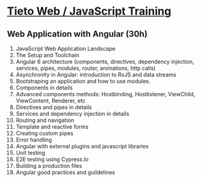 # [Tieto Web / JavaScript Training](../../readme.md)

## Web Application with Angular (30h)

1. JavaScript Web Application Landscape
1. The Setup and Toolchain
1. Angular 6 architecture (components, directives, dependency injection, services, pipes, modules, router, animations, http calls)
1. Asynchronity in Angular: introduction to RxJS and data streams
1. Bootstraping an application and how to use modules.
1. Components in details
1. Advanced components methods: Hostbinding, Hostlistener, ViewChild, ViewContent, Renderer, etc
1. Directives and pipes in details
1. Services and dependency injection in details
1. Routing and navigation
1. Template and reactive forms
1. Creating custom pipes
1. Error handling
1. Angular with external plugins and javascript libraries
1. Unit testing
1. E2E testing using Cypress.Io
1. Building a production files
1. Angular good practices and guildelines
